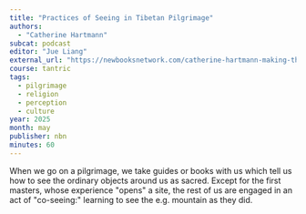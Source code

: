 ```yaml
---
title: "Practices of Seeing in Tibetan Pilgrimage"
authors:
  - "Catherine Hartmann"
subcat: podcast
editor: "Jue Liang"
external_url: "https://newbooksnetwork.com/catherine-hartmann-making-the-invisible-real-practice-of-seeing-in-tibetan-pilgrimage-oxford-up-2025"
course: tantric
tags:
  - pilgrimage
  - religion
  - perception
  - culture
year: 2025
month: may
publisher: nbn
minutes: 60
---
```


When we go on a pilgrimage, we take guides or books with us which tell us how to see the ordinary objects around us as sacred.
Except for the first masters, whose experience "opens" a site, the rest of us are engaged in an act of "co-seeing:" learning to see the e.g. mountain as they did.
